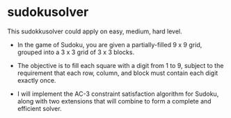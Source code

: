 # sudokusolver

This sudokkusolver could apply on easy, medium, hard level.

* In the game of Sudoku, you are given a partially-filled 9 x 9 grid, grouped into a 3 x 3 grid of 3 x 3 blocks. 

* The objective is to fill each square with a digit from 1 to 9, subject to the requirement that each row, column, and block must contain each digit exactly once.

* I will implement the AC-3 constraint satisfaction algorithm for Sudoku, along with two extensions that will combine to form a complete and efficient solver.

